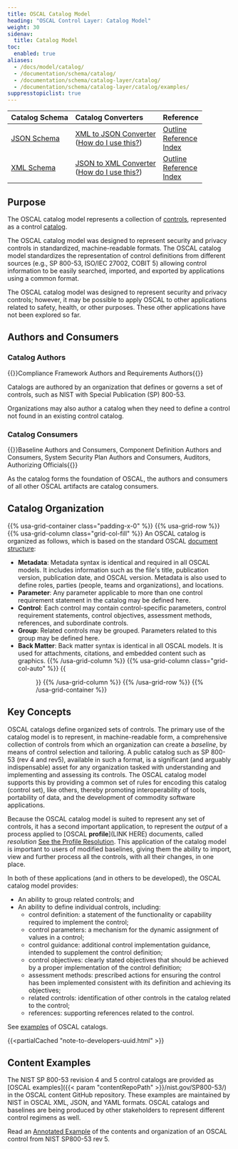 ```yaml
---
title: OSCAL Catalog Model
heading: "OSCAL Control Layer: Catalog Model"
weight: 30
sidenav:
  title: Catalog Model
toc:
  enabled: true
aliases:
  - /docs/model/catalog/
  - /documentation/schema/catalog/
  - /documentation/schema/catalog-layer/catalog/
  - /documentation/schema/catalog-layer/catalog/examples/
suppresstopiclist: true
---
```


| Catalog Schema | Catalog Converters | Reference
|:--- |:--- |:--- |
| [JSON Schema](https://raw.githubusercontent.com/usnistgov/OSCAL/main/json/schema/oscal_catalog_schema.json) | [XML to JSON Converter](https://raw.githubusercontent.com/usnistgov/OSCAL/main/json/convert/oscal_catalog_xml-to-json-converter.xsl)<br />([How do I use this?](https://github.com/usnistgov/OSCAL/tree/main/json#converting-oscal-xml-content-to-json)) | [Outline](/reference/latest/catalog/json-outline/)<br />[Reference](/reference/latest/catalog/json-reference/)<br />[Index](/reference/latest/catalog/json-index/) |
| [XML Schema](https://raw.githubusercontent.com/usnistgov/OSCAL/main/xml/schema/oscal_catalog_schema.xsd) | [JSON to XML Converter](https://raw.githubusercontent.com/usnistgov/OSCAL/main/xml/convert/oscal_catalog_json-to-xml-converter.xsl)<br />([How do I use this?](https://github.com/usnistgov/OSCAL/tree/main/xml#converting-oscal-json-content-to-xml)) | [Outline](/reference/latest/catalog/xml-outline/)<br />[Reference](/reference/latest/catalog/xml-reference/)<br />[Index](/reference/latest/catalog/xml-index/) |

## Purpose

The OSCAL catalog model represents a collection of [controls](/concepts/terminology/#control), represented as a control [catalog](/concepts/terminology/#catalog).

The OSCAL catalog model was designed to represent security and privacy controls in standardized, machine-readable formats. The OSCAL catalog model standardizes the representation of control definitions from different sources (e.g., SP 800-53, ISO/IEC 27002, COBIT 5) allowing control information to be easily searched, imported, and exported by applications using a common format.

The OSCAL catalog model was designed to represent security and privacy controls; however, it may be possible to apply OSCAL to other applications related to safety, health, or other purposes. These other applications have not been explored so far.

## Authors and Consumers

### Catalog Authors

{{<callout>}}Compliance Framework Authors and Requirements Authors{{</callout>}}

Catalogs are authored by an organization that defines or governs a set of controls, such as NIST with Special Publication (SP) 800-53.

Organizations may also author a catalog when they need to define a control not found in an existing control catalog.

### Catalog Consumers

{{<callout>}}Baseline Authors and Consumers, Component Definition Authors and Consumers, System Security Plan Authors and Consumers, Auditors, Authorizing Officials{{</callout>}}

As the catalog forms the foundation of OSCAL, the authors and consumers of all other OSCAL artifacts are catalog consumers.

## Catalog Organization

{{% usa-grid-container class="padding-x-0" %}}
{{% usa-grid-row %}}
{{% usa-grid-column class="grid-col-fill" %}}
An OSCAL catalog is organized as follows, which is based on the standard OSCAL [document structure](/concepts/layer/overview/#general-model-organization):
- **Metadata**: Metadata syntax is identical and required in all OSCAL models. It includes information such as the file's title, publication version, publication date, and OSCAL version. Metadata is also used to define roles, parties (people, teams and organizations), and locations.
- **Parameter**: Any parameter applicable to more than one control requirement statement in the catalog may be defined here.
- **Control**: Each control may contain control-specific parameters, control requirement statements, control objectives, assessment methods, references, and subordinate controls.
- **Group**: Related controls may be grouped. Parameters related to this group may be defined here.
- **Back Matter**: Back matter syntax is identical in all OSCAL models. It is used for attachments, citations, and embedded content such as graphics.
{{% /usa-grid-column %}}
{{% usa-grid-column class="grid-col-auto" %}}
{{<figure src="catalog-model.svg" alt="A diagram depicting the catalog model. As described in the text, within the larger catalog model box, it shows a metadata at the top, followed by a parameter box, control box, group box, and finally a back matter box." class="maxw-full margin-top-0">}}
{{% /usa-grid-column %}}
{{% /usa-grid-row %}}
{{% /usa-grid-container %}}

## Key Concepts

OSCAL catalogs define organized sets of controls. The primary use of the catalog model is to represent, in machine-readable form, a comprehensive collection of controls from which an organization can create a *baseline*, by means of control selection and tailoring. A public catalog such as SP 800-53 (rev 4 and rev5), available in such a format, is a significant (and arguably indispensable) asset for any organization tasked with understanding and implementing and assessing its controls. The OSCAL catalog model supports this by providing a common set of rules for encoding this catalog (control set), like others, thereby promoting interoperability of tools, portability of data, and the development of commodity software applications.

Because the OSCAL catalog model is suited to represent any set of controls, it has a second important application, to represent the *output* of a process applied to [OSCAL **profile**](LINK HERE) documents, called *resolution* [See the Profile Resolution](). This application of the catalog model is important to users of modified baselines, giving them the ability to import, view and further process all the controls, with all their changes, in one place.

In both of these applications (and in others to be developed), the OSCAL catalog model provides:

* An ability to group related controls; and
* An ability to define individual controls, including:
  * control definition: a statement of the functionality or capability required to implement the control;
  * control parameters: a mechanism for the dynamic assignment of values in a control;
  * control guidance: additional control implementation guidance, intended to supplement the control definition;
  * control objectives: clearly stated objectives that should be achieved by a proper implementation of the control definition;
  * assessment methods: prescribed actions for ensuring the control has been implemented consistent with its definition and achieving its objectives;
  * related controls: identification of other controls in the catalog related to the control;
  * references: supporting references related to the control.

See [examples](#content-examples) of OSCAL catalogs.

{{<partialCached "note-to-developers-uuid.html" >}}

## Content Examples

The NIST SP 800-53 revision 4 and 5 control catalogs are provided as [OSCAL examples]({{< param "contentRepoPath" >}}/nist.gov/SP800-53/) in the OSCAL content GitHub repository. These examples are maintained by NIST in OSCAL XML, JSON, and YAML formats. OSCAL catalogs and baselines are being produced by other stakeholders to represent different control regimens as well.

Read an [Annotated Example](sp800-53rev5-example/) of the contents and organization of an OSCAL control from NIST SP800-53 rev 5.
